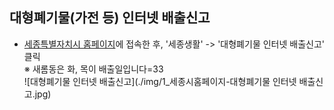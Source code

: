 ## 대형폐기물(가전 등) 인터넷 배출신고  
- [세종특별자치시 홈페이지]()에 접속한 후, '세종생활' -> '대형폐기물 인터넷 배출신고' 클릭  
  ※ 새롬동은 화, 목이 배출일입니다=33  
![대형폐기물 인터넷 배출신고](./img/1_세종시홈페이지-대형폐기물 인터넷 배출신고.jpg)  


